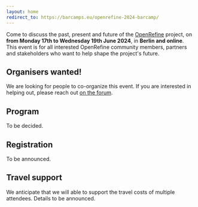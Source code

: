 ```yaml
---
layout: home
redirect_to: https://barcamps.eu/openrefine-2024-barcamp/
---
```


Come to discuss the past, present and future of the [OpenRefine](https://openrefine.org) project, on **from Monday 17th to Wednesday 19th June 2024**, in **Berlin and online**.
This event is for all interested OpenRefine community members, partners and stakeholders who want to help shape the project's future.

## Organisers wanted!

We are looking for people to co-organize this event.
If you are interested in helping out, please reach out [on the forum](https://forum.openrefine.org/t/organizing-an-openrefine-barcamp/179/31).

## Program

To be decided.

## Registration

To be announced.

## Travel support

We anticipate that we will able to support the travel costs of multiple attendees.
Details to be announced.


